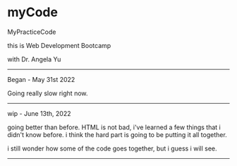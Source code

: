 # myCode
MyPracticeCode


this is Web Development Bootcamp

with Dr. Angela Yu

------------------------------------

Began - May 31st 2022

Going really slow right now.

------------------------------------

wip - June 13th, 2022

going better than before.
HTML is not bad, i've learned a few things
that i didn't know before. i think the hard part
is going to be putting it all together.

i still wonder how some of the code goes together,
but i guess i will see.

-----------------------------------




